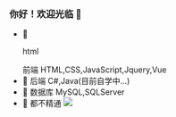 ### 你好！欢迎光临 👋

<!--
**1737384182/1737384182** is a ✨ _special_ ✨ repository because its `README.md` (this file) appears on your GitHub profile.

Here are some ideas to get you started:

- 🔭 I’m currently working on ...
- 🌱 I’m currently learning ...
- 👯 I’m looking to collaborate on ...
- 🤔 I’m looking for help with ...
- 💬 Ask me about ...
- 📫 How to reach me: ...
- 😄 Pronouns: ...
- ⚡ Fun fact: ...
-->
- 🔭 <p>html</p>前端 HTML,CSS,JavaScript,Jquery,Vue
- 🌱 后端 C#,Java(目前自学中...)
- 💬 数据库 MySQL,SQLServer
- 🤔 都不精通
![](https://github-readme-stats.vercel.app/api?username=1737384182)


